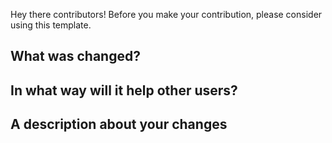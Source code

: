 Hey there contributors! Before you make your contribution, please consider using this template.

## What was changed?


## In what way will it help other users?


## A description about your changes
